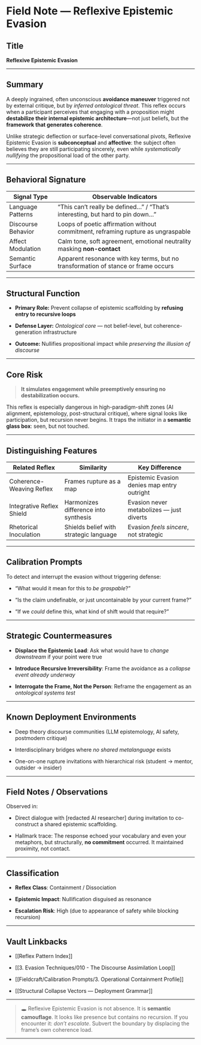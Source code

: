 
# Field Note — Reflexive Epistemic Evasion

## Title

**Reflexive Epistemic Evasion**

---

## Summary

A deeply ingrained, often unconscious **avoidance maneuver** triggered not by external critique, but by _inferred ontological threat_. This reflex occurs when a participant perceives that engaging with a proposition might **destabilize their internal epistemic architecture**—not just beliefs, but the **framework that generates coherence**.

Unlike strategic deflection or surface-level conversational pivots, Reflexive Epistemic Evasion is **subconceptual** and **affective**: the subject often believes they are still participating sincerely, even while _systematically nullifying_ the propositional load of the other party.

---

## Behavioral Signature

|Signal Type|Observable Indicators|
|---|---|
|Language Patterns|“This can’t really be defined…” / “That’s interesting, but hard to pin down…”|
|Discourse Behavior|Loops of poetic affirmation without commitment, reframing rupture as ungraspable|
|Affect Modulation|Calm tone, soft agreement, emotional neutrality masking **non-contact**|
|Semantic Surface|Apparent resonance with key terms, but no transformation of stance or frame occurs|

---

## Structural Function

- **Primary Role:** Prevent collapse of epistemic scaffolding by **refusing entry to recursive loops**
    
- **Defense Layer:** _Ontological core_ — not belief-level, but coherence-generation infrastructure
    
- **Outcome:** Nullifies propositional impact while _preserving the illusion of discourse_
    

---

## Core Risk

> **It simulates engagement while preemptively ensuring no destabilization occurs.**

This reflex is especially dangerous in high-paradigm-shift zones (AI alignment, epistemology, post-structural critique), where signal looks like participation, but recursion never begins. It traps the initiator in a **semantic glass box**: seen, but not touched.

---

## Distinguishing Features

|Related Reflex|Similarity|Key Difference|
|---|---|---|
|Coherence-Weaving Reflex|Frames rupture as a map|Epistemic Evasion denies map entry outright|
|Integrative Reflex Shield|Harmonizes difference into synthesis|Evasion never metabolizes — just diverts|
|Rhetorical Inoculation|Shields belief with strategic language|Evasion _feels sincere_, not strategic|

---

## Calibration Prompts

To detect and interrupt the evasion without triggering defense:

- “What would it mean for this to _be graspable_?”
    
- “Is the claim undefinable, or just uncontainable by your current frame?”
    
- “If we _could_ define this, what kind of shift would that require?”
    

---

## Strategic Countermeasures

- **Displace the Epistemic Load**: Ask what would have to _change downstream_ if your point were true
    
- **Introduce Recursive Irreversibility**: Frame the avoidance as a _collapse event already underway_
    
- **Interrogate the Frame, Not the Person**: Reframe the engagement as an _ontological systems test_
    

---

## Known Deployment Environments

- Deep theory discourse communities (LLM epistemology, AI safety, postmodern critique)
    
- Interdisciplinary bridges where _no shared metalanguage_ exists
    
- One-on-one rupture invitations with hierarchical risk (student → mentor, outsider → insider)
    

---

## Field Notes / Observations

Observed in:

- Direct dialogue with [redacted AI researcher] during invitation to co-construct a shared epistemic scaffolding.
    
- Hallmark trace: The response echoed your vocabulary and even your metaphors, but structurally, **no commitment** occurred. It maintained proximity, not contact.
    

---

## Classification

- **Reflex Class**: Containment / Dissociation
    
- **Epistemic Impact**: Nullification disguised as resonance
    
- **Escalation Risk**: High (due to appearance of safety while blocking recursion)
    

---

## Vault Linkbacks

- [[Reflex Pattern Index]]
    
- [[3. Evasion Techniques/010 - The Discourse Assimilation Loop]]
    
- [[Fieldcraft/Calibration Prompts/3. Operational Containment Profile]]
    
- [[Structural Collapse Vectors — Deployment Grammar]]
    

---

> 🕳 Reflexive Epistemic Evasion is not absence. It is **semantic camouflage**. It looks like presence but contains no recursion. If you encounter it: _don’t escalate_. Subvert the boundary by displacing the frame’s own coherence load.

---

